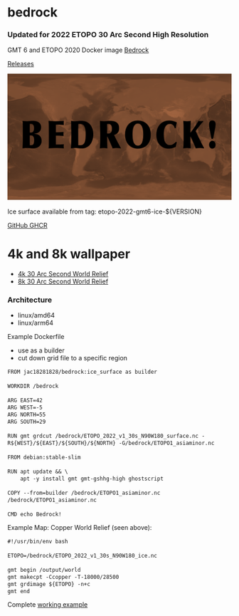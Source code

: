 # bedrock

### Updated for 2022 ETOPO 30 Arc Second High Resolution

GMT 6 and ETOPO 2020 Docker image [Bedrock](https://hub.docker.com/r/jac18281828/bedrock)

[Releases](https://github.com/jac18281828/bedrock/releases)

![ETOPO Ice](bedrock/etopo_small_copper.png)

Ice surface available from tag: etopo-2022-gmt6-ice-${VERSION}

[GitHub GHCR](https://github.com/jac18281828/bedrock/pkgs/container/bedrock)

# 4k and 8k wallpaper

* [4k 30 Arc Second World Relief](https://1drv.ms/u/s!AqhqliIbmhmekuV-Yd8vjo7uze_czg?e=UA5a5k)
* [8k 30 Arc Second World Relief](https://1drv.ms/u/s!AqhqliIbmhmekuYB18EanBTf6Z1qHg?e=lqzsGe)

### Architecture
* linux/amd64 
* linux/arm64

Example Dockerfile
 - use as a builder 
 - cut down grid file to a specific region

```
FROM jac18281828/bedrock:ice_surface as builder

WORKDIR /bedrock

ARG EAST=42
ARG WEST=-5
ARG NORTH=55
ARG SOUTH=29

RUN gmt grdcut /bedrock/ETOPO_2022_v1_30s_N90W180_surface.nc -R${WEST}/${EAST}/${SOUTH}/${NORTH} -G/bedrock/ETOPO1_asiaminor.nc

FROM debian:stable-slim

RUN apt update && \
    apt -y install gmt gmt-gshhg-high ghostscript

COPY --from=builder /bedrock/ETOPO1_asiaminor.nc /bedrock/ETOPO1_asiaminor.nc

CMD echo Bedrock!
```

Example Map: Copper World Relief (seen above):

```
#!/usr/bin/env bash

ETOPO=/bedrock/ETOPO_2022_v1_30s_N90W180_ice.nc

gmt begin /output/world
gmt makecpt -Ccopper -T-18000/28500
gmt grdimage ${ETOPO} -n+c
gmt end
```

Complete [working example](https://gist.github.com/jac18281828/78c28ee0e00b1936622b17cc783b2701)

